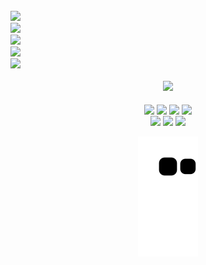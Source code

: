 <div style="display: inline_block"><br>
  <img src="https://img.shields.io/badge/working-Painel interativo de dados-orange">
  <br>
  <img src="https://img.shields.io/badge/coordinating-Sistema de importação dinâmica-orange">  
  <br>
  <img src="https://img.shields.io/badge/study-WebSocket-orange">
  <br>
  <img  src="https://img.shields.io/badge/observant-Firebase Firestore-orange">
  <br>
  <img  src="https://img.shields.io/badge/promoting-Lacuna-orange">
</div>

<div style="display: inline_block" align="center">
  <br>
  <img aling="center"src="https://github-readme-streak-stats.herokuapp.com/?user=andrekosloski&theme=default&hide_border=true">  
</div>

<div style="display: inline_block" align="center"><br>
  <img align="center" src="https://img.shields.io/badge/PHP-Senior-green?logo=php">
  <img align="center" src="https://img.shields.io/badge/FLUTTER-Pleno-yellowgreen?logo=FLUTTER">
  <img align="center" src="https://img.shields.io/badge/KOTLIN-Junior-yellow?logo=KOTLIN">
  <img align="center" src="https://img.shields.io/badge/VUE-Trainee-yellow?logo=Vue.js">
  <br>
  <img align="center" src="https://img.shields.io/badge/MySQL-Database-blue?logo=MySQL">
  <img align="center" src="https://img.shields.io/badge/PostgreSQL-Database-blue?logo=PgSQL">
  <img align="center" src="https://img.shields.io/badge/SQLite-Database-blue?logo=SQLite">
</div>

<div style="display: inline_block" align="center">
  <br>
  <img align="center"src="https://github.com/andrekosloski/andrekosloski/blob/output/github-contribution-grid-snake.svg">  
</div>
